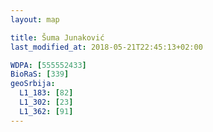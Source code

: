 ```yaml
---
layout: map

title: Šuma Junaković
last_modified_at: 2018-05-21T22:45:13+02:00

WDPA: [555552433]
BioRaS: [339]
geoSrbija:
  L1_183: [82]
  L1_302: [23]
  L1_362: [91]
---
```

